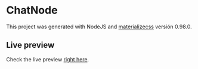 # ChatNode 

This project was generated with NodeJS and [materializecss](http://materializecss.com/) versión 0.98.0.

## Live preview
Check the live preview [right here](http://marcoslcchat.herokuapp.com/).